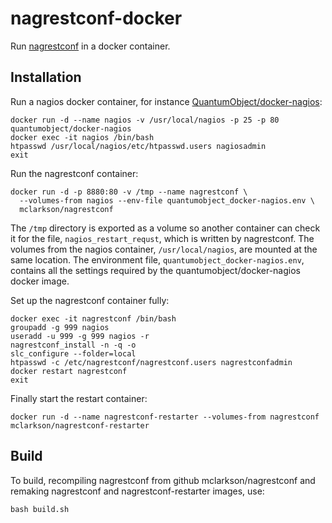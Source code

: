 # nagrestconf-docker

Run [nagrestconf](https://github.com/mclarkson/nagrestconf) in a docker container.

## Installation

Run a nagios docker container, for instance [QuantumObject/docker-nagios](https://github.com/QuantumObject/docker-nagios/blob/master/Dockerfile):

```
docker run -d --name nagios -v /usr/local/nagios -p 25 -p 80 quantumobject/docker-nagios
docker exec -it nagios /bin/bash
htpasswd /usr/local/nagios/etc/htpasswd.users nagiosadmin
exit
```

Run the nagrestconf container:

```
docker run -d -p 8880:80 -v /tmp --name nagrestconf \
  --volumes-from nagios --env-file quantumobject_docker-nagios.env \
  mclarkson/nagrestconf
```

The `/tmp` directory is exported as a volume so another container can check it
for the file, `nagios_restart_requst`, which is written by nagrestconf. The
volumes from the nagios container, `/usr/local/nagios`, are mounted at the
same location. The environment file, `quantumobject_docker-nagios.env`,
contains all the settings required by the quantumobject/docker-nagios docker
image.

Set up the nagrestconf container fully:

```
docker exec -it nagrestconf /bin/bash
groupadd -g 999 nagios
useradd -u 999 -g 999 nagios -r
nagrestconf_install -n -q -o
slc_configure --folder=local
htpasswd -c /etc/nagrestconf/nagrestconf.users nagrestconfadmin
docker restart nagrestconf
exit
```

Finally start the restart container:

```
docker run -d --name nagrestconf-restarter --volumes-from nagrestconf mclarkson/nagrestconf-restarter
```

## Build

To build, recompiling nagrestconf from github mclarkson/nagrestconf and remaking
nagrestconf and nagrestconf-restarter images, use:

```
bash build.sh
```

